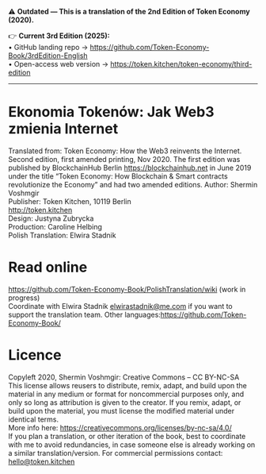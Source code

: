 ⚠️ **Outdated — This is a translation of the 2nd Edition of Token Economy (2020).**

👉 **Current 3rd Edition (2025):**  
• GitHub landing repo → <https://github.com/Token-Economy-Book/3rdEdition-English>  
• Open-access web version → <https://token.kitchen/token-economy/third-edition>

---


# Ekonomia Tokenów: Jak Web3 zmienia Internet
Translated from: Token Economy: How the Web3 reinvents the Internet. Second edition, first amended printing, Nov 2020.
The first edition was published by BlockchainHub Berlin https://blockchainhub.net in June 2019 under the title “Token Economy: How Blockchain & Smart contracts revolutionize the Economy” and had two amended editions.
Author: Shermin Voshmgir <br>
Publisher: Token Kitchen, 10119 Berlin <br>
http://token.kitchen<br>
Design: Justyna Zubrycka <br>
Production: Caroline Helbing<br>
Polish Translation: Elwira Stadnik <br>

# Read online 
https://github.com/Token-Economy-Book/PolishTranslation/wiki (work in progress)<br>
Coordinate with Elwira Stadnik elwirastadnik@me.com if you want to support the translation team.
Other languages:https://github.com/Token-Economy-Book/


# Licence
Copyleft 2020, Shermin Voshmgir: Creative Commons – CC BY-NC-SA<br>
This license allows reusers to distribute, remix, adapt, and build upon the material in any medium or format for noncommercial purposes only, and only so long as attribution is given to the creator. If you remix, adapt, or build upon the material, you must license the modified material under identical terms. <br>
More info here: https://creativecommons.org/licenses/by-nc-sa/4.0/ <br>
If you plan a translation, or other iteration of the book, best to coordinate with me to avoid redundancies, in case someone else is already working on a similar translation/version.
For commercial permissions contact: hello@token.kitchen <br>

